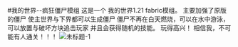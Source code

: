 #我的世界--疯狂僵尸模组
这是一个 我的世界1.21 fabric模组。
主要加强了原版的僵尸
使主世界与下界都可以生成僵尸
僵尸不再在白天燃烧，可以在水中游泳，可以放置与破坏方块追击玩家
并且会获得随机的技能。
玩得高兴！
相信我，不可能有人通关！！！
![未标题-1](https://github.com/user-attachments/assets/5c8c132c-8671-488b-aeca-ec66416f62d9)
